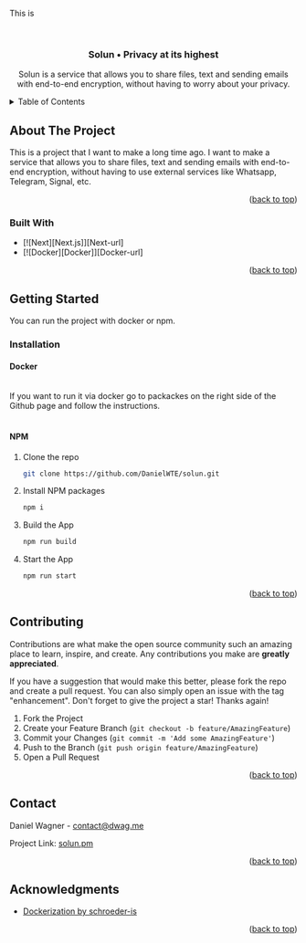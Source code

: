 This is
<a name="readme-top"></a>

<br />
<div align="center">
 
  <h3 align="center">Solun • Privacy at its highest</h3>

  <p align="center">
    Solun is a service that allows you to share files, text and sending emails with end-to-end encryption, without having to worry about your privacy. 
  </p>
</div>


<!-- TABLE OF CONTENTS -->
<details>
  <summary>Table of Contents</summary>
  <ol>
    <li>
      <a href="#about-the-project">About The Project</a>
      <ul>
        <li><a href="#built-with">Built With</a></li>
      </ul>
    </li>
    <li>
      <a href="#getting-started">Getting Started</a>
      <ul>
        <li><a href="#installation">Installation</a></li>
      </ul>
    </li>
    <li><a href="#contributing">Contributing</a></li>
    <li><a href="#contact">Contact</a></li>
    <li><a href="#acknowledgments">Acknowledgments</a></li>
    
  </ol>
</details>



<!-- ABOUT THE PROJECT -->
## About The Project

This is a project that I want to make a long time ago. I want to make a service that allows you to share files, text and sending emails with end-to-end encryption, without having to use external services like
Whatsapp, Telegram, Signal, etc.


<p align="right">(<a href="#readme-top">back to top</a>)</p>



### Built With
* [![Next][Next.js]][Next-url]
* [![Docker][Docker]][Docker-url]


<p align="right">(<a href="#readme-top">back to top</a>)</p>



<!-- GETTING STARTED -->
## Getting Started

You can run the project with docker or npm.



### Installation

#### Docker
<br>
If you want to run it via docker go to packackes on the right side of the Github page and follow the instructions.
<br></br>

#### NPM 
1. Clone the repo
   ```sh
   git clone https://github.com/DanielWTE/solun.git
   ```

2. Install NPM packages
   ```sh
   npm i
   ```
3. Build the App
   ```sh
   npm run build
   ```
4. Start the App
   ```sh
   npm run start
   ```

<p align="right">(<a href="#readme-top">back to top</a>)</p>



<!-- CONTRIBUTING -->
## Contributing

Contributions are what make the open source community such an amazing place to learn, inspire, and create. Any contributions you make are **greatly appreciated**.

If you have a suggestion that would make this better, please fork the repo and create a pull request. You can also simply open an issue with the tag "enhancement".
Don't forget to give the project a star! Thanks again!

1. Fork the Project
2. Create your Feature Branch (`git checkout -b feature/AmazingFeature`)
3. Commit your Changes (`git commit -m 'Add some AmazingFeature'`)
4. Push to the Branch (`git push origin feature/AmazingFeature`)
5. Open a Pull Request

<p align="right">(<a href="#readme-top">back to top</a>)</p>


<!-- CONTACT -->
## Contact

Daniel Wagner - contact@dwag.me

Project Link: [solun.pm](solun.pm)

<p align="right">(<a href="#readme-top">back to top</a>)</p>


<!-- ACKNOWLEDGMENTS -->
## Acknowledgments

* [Dockerization by schroeder-is](https://jannik.schroeder.is)


<p align="right">(<a href="#readme-top">back to top</a>)</p>